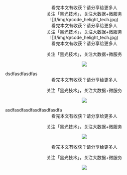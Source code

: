 <center> 看完本文有收获？请分享给更多人 <br> 关注「黑光技术」，关注大数据+微服务 <br> ![](/img/qrcode_helight_tech.jpg) </center>

<center>
看完本文有收获？请分享给更多人
<br>
关注「黑光技术」，关注大数据+微服务
<br>
![](/img/qrcode_helight_tech.jpg)
</center>

<center>
看完本文有收获？请分享给更多人<br>

关注「黑光技术」，关注大数据+微服务<br>

![](/img/qrcode_helight_tech.jpg)
</center>
dsdfasdfasdfas
<center>
看完本文有收获？请分享给更多人<br>

关注「黑光技术」，关注大数据+微服务<br>

![](/img/qrcode_helight_tech.jpg)
</center>
asdfasdfasdfasdfasdfasdfa

<center>
看完本文有收获？请分享给更多人<br>

关注「黑光技术」，关注大数据+微服务<br>

![](/img/qrcode_helight_tech.jpg)
</center>



<center>
看完本文有收获？请分享给更多人<br>

关注「黑光技术」，关注大数据+微服务<br>

![](/img/qrcode_helight_tech.jpg)
</center>
